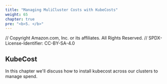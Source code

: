 ```yaml
---
title: "Managing MuliCluster Costs with KubeCosts"
weight: 65
chapter: true
pre: "<b>5. </b>"
---
```


// Copyright Amazon.com, Inc. or its affiliates. All Rights Reserved. 
// SPDX-License-Identifier: CC-BY-SA-4.0

## KubeCost

In this chapter we'll discuss how to install kubecost across our clusters to manage spend. 
